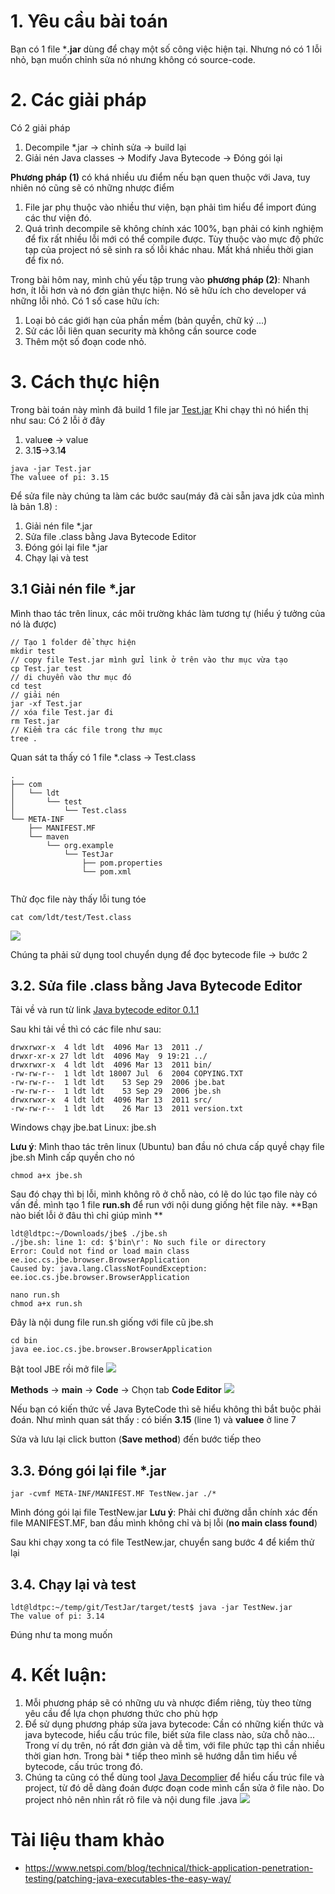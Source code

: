 # 1. Yêu cầu bài toán
Bạn có 1 file ***.jar** dùng để chạy một số công việc hiện tại. Nhưng nó có 1 lỗi nhỏ, bạn muốn chỉnh sửa nó nhưng không có source-code.
# 2. Các giải pháp
Có 2 giải pháp 
1. Decompile *.jar ->  chỉnh sửa ->  build lại 
2. Giải nén Java classes -> Modify Java Bytecode -> Đóng gói lại 

**Phương pháp (1)** có khá nhiều ưu điểm nếu bạn quen thuộc với Java, tuy nhiên nó cũng sẽ có những nhược điểm
1. File jar phụ thuộc vào nhiều thư viện, bạn phải tìm hiểu để import đúng các thư viện đó.
2. Quá trình decompile sẽ không chính xác 100%, bạn phải có kinh nghiệm để fix rất nhiều lỗi mới có thể compile được.
Tùy thuộc vào mực độ phức tạp của project nó sẽ sinh ra số lỗi khác nhau. Mất khá nhiều thời gian để fix nó.

Trong bài hôm nay, mình chủ yếu tập trung vào **phương pháp (2)**: Nhanh hơn, ít lỗi hơn và nó đơn giản thực hiện. 
Nó sẽ hữu ích cho developer vá những lỗi nhỏ. Có 1 số case hữu ích:
1. Loại bỏ các giới hạn của phần mềm (bản quyền, chữ ký ...)
2. Sử các lỗi liên quan security mà không cần source code
3. Thêm một số đoạn code nhỏ.
# 3. Cách thực hiện 
Trong bài toán này mình đã build 1 file jar [Test.jar](https://drive.google.com/file/d/1vqB1EeRdDU_bh20kTFaRxpT0bGZsPeJ0/view?usp=sharing) 
Khi chạy thì nó hiển thị như sau: Có 2 lỗi ở đây
1. value**e** -> value
2. 3.1**5**->3.1**4**

```
java -jar Test.jar
The valuee of pi: 3.15
```

Để sửa file này chúng ta làm các bước sau(máy đã cài sẵn java jdk của mình là bản 1.8) :
1. Giải nén file *.jar
2. Sửa file .class bằng Java Bytecode Editor
3. Đóng gói lại file *.jar 
4. Chạy lại và test 


## 3.1 Giải nén file *.jar
Mình thao tác trên linux, các môi trường khác làm tương tự (hiểu ý tưởng của nó là được)
```
// Tạo 1 folder để thực hiện 
mkdir test 
// copy file Test.jar mình gửi link ở trên vào thư mục vừa tạo 
cp Test.jar test
// di chuyển vào thư mục đó
cd test
// giải nén 
jar -xf Test.jar 
// xóa file Test.jar đi 
rm Test.jar
// Kiểm tra các file trong thư mục 
tree .
```

Quan sát ta thấy có 1 file *.class -> Test.class

```
.
├── com
│   └── ldt
│       └── test
│           └── Test.class
└── META-INF
    ├── MANIFEST.MF
    └── maven
        └── org.example
            └── TestJar
                ├── pom.properties
                └── pom.xml


```

Thử đọc file này thấy lỗi tung tóe 
```
cat com/ldt/test/Test.class
```

![](https://images.viblo.asia/38ee83e2-5cba-45a7-8864-3d520908d107.png)

Chúng ta phải sử dụng tool chuyển dụng để đọc bytecode file -> bước 2
## 3.2. Sửa file .class bằng Java Bytecode Editor
Tải về và run từ link [Java bytecode editor 0.1.1 ](http://set.ee/jbe/jbe-0.1.1.zip)

Sau khi tải về thì có các file như sau:
```
drwxrwxr-x  4 ldt ldt  4096 Mar 13  2011 ./
drwxr-xr-x 27 ldt ldt  4096 May  9 19:21 ../
drwxrwxr-x  4 ldt ldt  4096 Mar 13  2011 bin/
-rw-rw-r--  1 ldt ldt 18007 Jul  6  2004 COPYING.TXT
-rw-rw-r--  1 ldt ldt    53 Sep 29  2006 jbe.bat
-rw-rw-r--  1 ldt ldt    53 Sep 29  2006 jbe.sh
drwxrwxr-x  4 ldt ldt  4096 Mar 13  2011 src/
-rw-rw-r--  1 ldt ldt    26 Mar 13  2011 version.txt
```

Windows chạy jbe.bat
Linux: jbe.sh

**Lưu ý**: Mình thao tác trên linux (Ubuntu) ban đầu nó chưa cấp quyề chạy file jbe.sh Mình cấp quyền cho nó
```
chmod a+x jbe.sh
```

Sau đó chạy thì bị lỗi, mình không rõ ở chỗ nào, có lẽ do lúc tạo file này có vấn đề. mình tạo 1 file **run.sh** để run với nội dung giống hệt file này. **Bạn nào biết lỗi ở đâu thì chỉ giúp mình **
```
ldt@ldtpc:~/Downloads/jbe$ ./jbe.sh 
./jbe.sh: line 1: cd: $'bin\r': No such file or directory
Error: Could not find or load main class ee.ioc.cs.jbe.browser.BrowserApplication
Caused by: java.lang.ClassNotFoundException: ee.ioc.cs.jbe.browser.BrowserApplication
```

```
nano run.sh
chmod a+x run.sh
```

Đây là nội dung file run.sh giống với file cũ jbe.sh
```
cd bin
java ee.ioc.cs.jbe.browser.BrowserApplication
```

Bật tool JBE rồi mở file 
![](https://images.viblo.asia/d13de524-829b-4279-a3b5-986cfcb5a6e1.png)

**Methods** -> **main** -> **Code** -> Chọn tab **Code Editor**
![](https://images.viblo.asia/be7aac44-8cba-4288-b801-4ea287ee2532.png)


Nếu bạn có kiến thức về Java ByteCode thì sẽ hiểu không thì bắt buộc phải đoán. 
Như mình quan sát thấy :
có biến **3.15** (line 1) và **valuee** ở line 7

Sửa và lưu lại click button (**Save method**) đến bước tiếp theo

## 3.3. Đóng gói lại file *.jar 
```
jar -cvmf META-INF/MANIFEST.MF TestNew.jar ./*
```

Mình đóng gói lại file TestNew.jar 
**Lưu ý**: Phải chỉ đường dẫn chính xác đến file MANIFEST.MF, ban đầu mình không chỉ và bị lỗi (**no main class found**)

Sau khi chạy xong ta có file TestNew.jar, chuyển sang bước 4 để kiểm thử lại 


## 3.4. Chạy lại và test 
```
ldt@ldtpc:~/temp/git/TestJar/target/test$ java -jar TestNew.jar 
The value of pi: 3.14
```

Đúng như ta mong muốn

# 4. Kết luận:
1. Mỗi phương pháp sẽ có những ưu và nhược điểm riêng, tùy theo từng yêu cầu để lựa chọn phương thức cho phù hợp
2. Để sử dụng phương pháp sửa java bytecode: Cần có những kiến thức và java bytecode, hiểu cấu trúc file, biết sửa file class nào, sửa chỗ nào...
Trong ví dụ trên, nó rất đơn giản và dễ tìm, với file phức tạp thì cần nhiều thời gian hơn. 
Trong bài * tiếp theo mình sẽ hướng dẫn tìm hiểu về bytecode, cấu trúc trong đó.
3. Chúng ta cũng có thể dùng tool [Java Decomplier](http://java-decompiler.github.io/) để hiểu cấu trúc file và project, từ đó dễ dàng đoán được đoạn code mình cẩn sửa ở file nào.
Do project nhỏ nên nhìn rất rõ file và nội dung file .java
![](https://images.viblo.asia/272b5840-0390-48fb-a00e-918ccfece7ce.png)


# Tài liệu tham khảo
* https://www.netspi.com/blog/technical/thick-application-penetration-testing/patching-java-executables-the-easy-way/